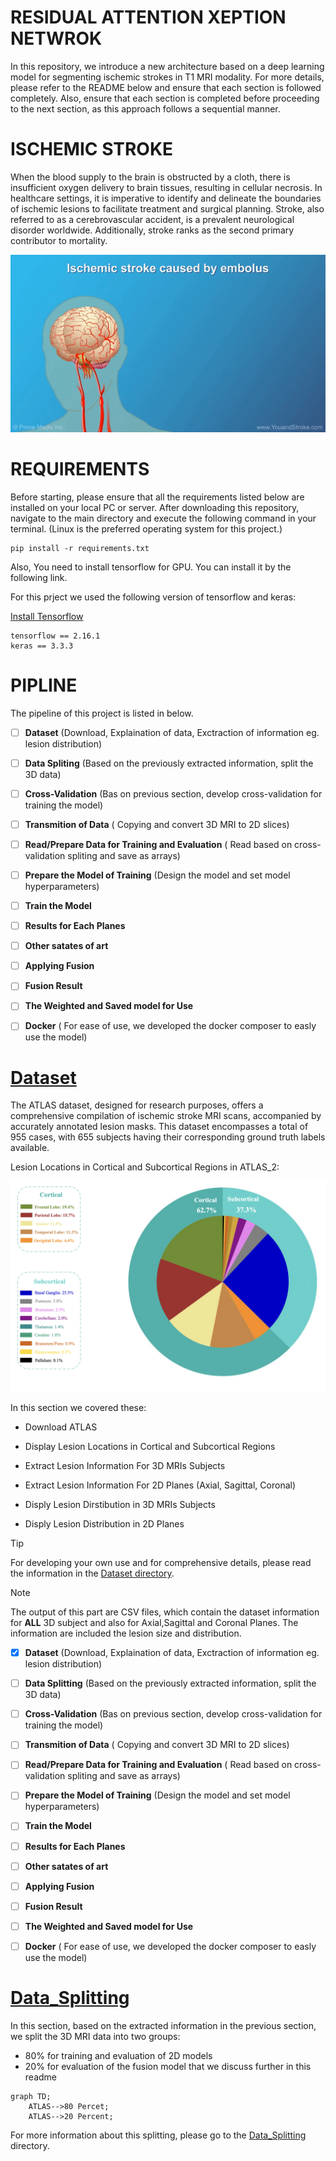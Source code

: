# RESIDUAL ATTENTION XEPTION NETWROK
In this repository, we introduce a new architecture based on a deep learning model for segmenting ischemic strokes in T1 MRI modality.
 For more details, please refer to the README below and ensure that each section is followed completely. Also, ensure that each section is 
 completed before proceeding to the next section, as this approach follows a sequential manner.


# ISCHEMIC STROKE

When the blood supply to the brain is obstructed by a cloth, there is insufficient oxygen delivery to brain tissues, resulting in cellular necrosis. 
 In healthcare settings, it is imperative to identify and delineate the boundaries of ischemic lesions to facilitate treatment and surgical planning. 
 Stroke, also referred to as a cerebrovascular accident, is a prevalent neurological disorder worldwide. Additionally, stroke ranks as the second primary contributor to mortality. 

![ggg](./figures/ischemic.gif)

# REQUIREMENTS 

 Before starting, please ensure that all the requirements listed below are installed on your local PC or server.
 After downloading this repository, navigate to the main directory and execute the following command in your terminal. (Linux is the preferred operating system for this project.)


```
pip install -r requirements.txt

```
Also, You need to install tensorflow for GPU. You can install it by the following link.


For this prject we used the following version of tensorflow and keras:

[Install Tensorflow](https://www.tensorflow.org/install/pip)


```
tensorflow == 2.16.1
keras == 3.3.3 
```

# PIPLINE 

The pipeline of this project is listed in below.

 
- [ ] **Dataset** (Download, Explaination of data, Exctraction of information eg. lesion distribution)

- [ ] **Data Spliting** (Based on the previously extracted information, split the 3D data)

- [ ] **Cross-Validation** (Bas on previous section, develop cross-validation for training the model)

- [ ] **Transmition of Data** ( Copying and convert 3D MRI to 2D slices)

- [ ] **Read/Prepare Data for Training and Evaluation** ( Read based on cross-validation spliting and save as arrays)

- [ ] **Prepare the Model of Training** (Design the model and set model hyperparameters)

- [ ] **Train the Model** 

- [ ] **Results for Each Planes**

- [ ] **Other satates of art** 

- [ ] **Applying Fusion** 

- [ ] **Fusion Result**

- [ ] **The Weighted and Saved model for Use** 

- [ ] **Docker** ( For ease of use, we developed the docker composer to easly use the model) 


# [Dataset](./Dataset)

The ATLAS dataset, designed for research purposes, offers a comprehensive compilation of ischemic stroke MRI scans, accompanied by accurately annotated lesion masks.
 This dataset encompasses a total of 955 cases, with 655 subjects having their corresponding ground truth labels available.

Lesion Locations in Cortical and Subcortical Regions in ATLAS_2:



![Figure](./Dataset/figures/cortical_subcortical_distribution.png)





 
In this section we covered these: 

+ Download ATLAS 

+ Display Lesion Locations in Cortical and Subcortical Regions

+ Extract Lesion Information For 3D MRIs Subjects

+ Extract Lesion Information For 2D Planes (Axial, Sagittal, Coronal)

+ Disply Lesion Dirstibution in 3D MRIs Subjects

+ Disply Lesion Distribution in 2D Planes


> [!TIP]
> For developing your own use and for comprehensive details, please read the information in the [Dataset directory](./Dataset).


> [!NOTE]
>  The output of this part are CSV files, which contain the dataset information for **ALL** 3D subject and also for Axial,Sagittal and Coronal Planes.
>   The information are included the lesion size and distribution.



- [x] **Dataset** (Download, Explaination of data, Exctraction of information eg. lesion distribution)

- [ ] **Data Splitting** (Based on the previously extracted information, split the 3D data)                  

- [ ] **Cross-Validation** (Bas on previous section, develop cross-validation for training the model)

- [ ] **Transmition of Data** ( Copying and convert 3D MRI to 2D slices)

- [ ] **Read/Prepare Data for Training and Evaluation** ( Read based on cross-validation spliting and save as arrays)

- [ ] **Prepare the Model of Training** (Design the model and set model hyperparameters)

- [ ] **Train the Model**

- [ ] **Results for Each Planes**

- [ ] **Other satates of art**

- [ ] **Applying Fusion**

- [ ] **Fusion Result**

- [ ] **The Weighted and Saved model for Use**

- [ ] **Docker** ( For ease of use, we developed the docker composer to easly use the model)


# [Data_Splitting](./Data_Splitting)

In this section, based on the extracted information in the previous section, we split the 3D MRI data into two groups:

- 80% for training and evaluation of 2D models
- 20% for evaluation of the fusion model that we discuss further in this readme

```mermaid
graph TD;
    ATLAS-->80 Percet;
    ATLAS-->20 Percent;
```

For more information about this splitting, please go to the [Data_Splitting](./Data_Splitting) directory.



